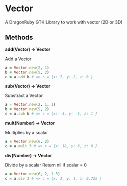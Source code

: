# Vector

A DragonRuby GTK Library to work with vector (2D or 3D)

## Methods

**add(Vector) -> Vector**

Add a Vector
```ruby
a = Vector.new(2, 1)
b = Vector.new(5, 2)
c = a.add b # => c = {x: 7, y: 2, z: 0 }
```

**sub(Vector) -> Vector**

Substract a Vector
```ruby
a = Vector.new(2, 1, 1)
b = Vector.new(5, 2)
c = a.sub b # => c = {x: -3, y: -1, z: 1 }
```

**mult(Number) -> Vector**

Multiplies by a scalar

```ruby
a = Vector.new(6, 2)
c = a.mult 3 # => c = {x: 18, y: 6, z: 0 }
```

**div(Number) -> Vector**

Divide by a scalar
Return nil if scalar = 0

```ruby
a = Vector.new(6, 2, 1.5)
c = a.div 2 # => c = {x: 3, y: 1, z: 0.725 }
```
